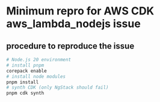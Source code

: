 # Minimum repro for AWS CDK aws_lambda_nodejs issue
## procedure to reproduce the issue
```bash
# Node.js 20 environment
# install pnpm
corepack enable
# install node modules
pnpm install
# synth CDK (only NgStack should fail)
pnpm cdk synth
```
